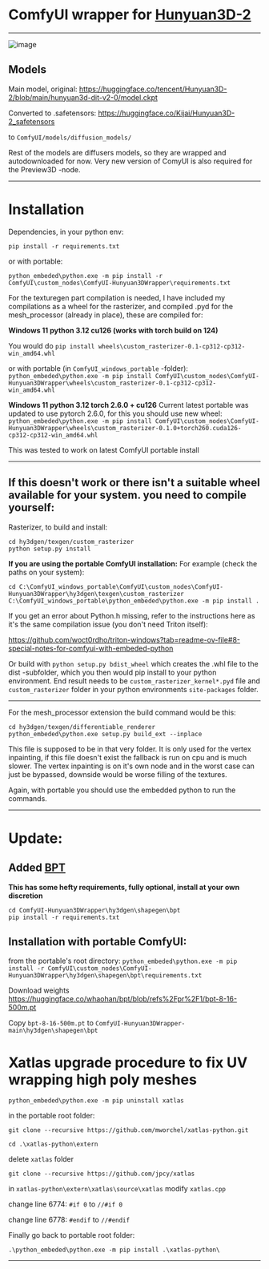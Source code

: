 
# ComfyUI wrapper for [Hunyuan3D-2](https://github.com/Tencent/Hunyuan3D-2)
---

![image](https://github.com/user-attachments/assets/a5fcd4e1-f9d1-4c21-b299-c9af85dee163)

## Models
Main model, original: https://huggingface.co/tencent/Hunyuan3D-2/blob/main/hunyuan3d-dit-v2-0/model.ckpt

Converted to .safetensors: https://huggingface.co/Kijai/Hunyuan3D-2_safetensors

to `ComfyUI/models/diffusion_models/`

Rest of the models are diffusers models, so they are wrapped and autodownloaded for now. Very new version of ComyUI is also required for the Preview3D -node.

---

# Installation
Dependencies, in your python env:

`pip install -r requirements.txt`

or with portable:

`python_embeded\python.exe -m pip install -r ComfyUI\custom_nodes\ComfyUI-Hunyuan3DWrapper\requirements.txt`


For the texturegen part compilation is needed, I have included my compilations as a wheel for the rasterizer, and compiled .pyd for the mesh_processor (already in place), these are compiled for:

**Windows 11 python 3.12 cu126 (works with torch build on 124)**

You would do `pip install wheels\custom_rasterizer-0.1-cp312-cp312-win_amd64.whl`

or with portable (in `ComfyUI_windows_portable` -folder):
`python_embeded\python.exe -m pip install ComfyUI\custom_nodes\ComfyUI-Hunyuan3DWrapper\wheels\custom_rasterizer-0.1-cp312-cp312-win_amd64.whl`

**Windows 11 python 3.12 torch 2.6.0 + cu126**
Current latest portable was updated to use pytorch 2.6.0, for this you should use new wheel:
`python_embeded\python.exe -m pip install ComfyUI\custom_nodes\ComfyUI-Hunyuan3DWrapper\wheels\custom_rasterizer-0.1.0+torch260.cuda126-cp312-cp312-win_amd64.whl`

This was tested to work on latest ComfyUI portable install

---

## If this doesn't work or there isn't a suitable wheel available for your system. you need to compile yourself:

Rasterizer, to build and install:

```
cd hy3dgen/texgen/custom_rasterizer
python setup.py install
```

**If you are using the portable ComfyUI installation:**
For example (check the paths on your system):
```
cd C:\ComfyUI_windows_portable\ComfyUI\custom_nodes\ComfyUI-Hunyuan3DWrapper\hy3dgen\texgen\custom_rasterizer
C:\ComfyUI_windows_portable\python_embeded\python.exe -m pip install .
```

If you get an error about Python.h missing, refer to the instructions here as it's the same compilation issue (you don't need Triton itself):

https://github.com/woct0rdho/triton-windows?tab=readme-ov-file#8-special-notes-for-comfyui-with-embeded-python


Or build with `python setup.py bdist_wheel` which creates the .whl file to the dist -subfolder, which you then would pip install to your python environment. 
End result needs to be `custom_rasterizer_kernel*.pyd` file and `custom_rasterizer` folder in your python environments `site-packages` folder.

---

For the mesh_processor extension the build command would be this:
```
cd hy3dgen/texgen/differentiable_renderer
python_embeded\python.exe setup.py build_ext --inplace
```
This file is supposed to be in that very folder. It is only used for the vertex inpainting, if this file doesn't exist the fallback is run on cpu and is much slower. The vertex inpainting is on it's own node and in the worst case can just be bypassed, downside would be worse filling of the textures.

Again, with portable you should use the embedded python to run the commands.

---

# Update:

## Added [BPT](https://github.com/whaohan/bpt)

**This has some hefty requirements, fully optional, install at your own discretion**
```
cd ComfyUI-Hunyuan3DWrapper\hy3dgen\shapegen\bpt
pip install -r requirements.txt
```

## Installation with portable ComfyUI:
from the portable's root directory:
`python_embeded\python.exe -m pip install -r ComfyUI\custom_nodes\ComfyUI-Hunyuan3DWrapper\hy3dgen\shapegen\bpt\requirements.txt`

Download weights <https://huggingface.co/whaohan/bpt/blob/refs%2Fpr%2F1/bpt-8-16-500m.pt>

Copy `bpt-8-16-500m.pt` to `ComfyUI-Hunyuan3DWrapper-main\hy3dgen\shapegen\bpt`

# Xatlas upgrade procedure to fix UV wrapping high poly meshes

`python_embeded\python.exe -m pip uninstall xatlas`

in the portable root folder:

`git clone --recursive https://github.com/mworchel/xatlas-python.git`

`cd .\xatlas-python\extern`

delete `xatlas` folder 

`git clone --recursive https://github.com/jpcy/xatlas`

in `xatlas-python\extern\xatlas\source\xatlas` modify `xatlas.cpp`

change line 6774: `#if 0` to `//#if 0`

change line 6778: `#endif` to `//#endif`

Finally go back to portable root folder:

`.\python_embeded\python.exe -m pip install .\xatlas-python\`

---
